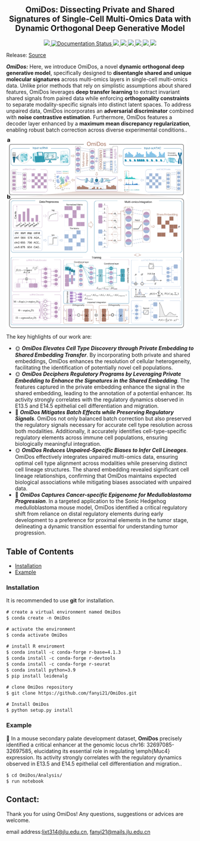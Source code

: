 <h2 align="center">
OmiDos: Dissecting Private and Shared Signatures of Single-Cell Multi-Omics Data with Dynamic Orthogonal Deep Generative Model
</h2>

<p align="center">
  <a href="https://github.com/fanyi21/OmiDos">
    <img src="https://img.shields.io/badge/DEPF-R&MATLAB&Cpp-orange">
  </a>
  <a href='https://depf.readthedocs.io/en/latest/'>
    <img src='https://readthedocs.org/projects/depf/badge/?version=latest' alt='Documentation Status' />
  </a>
  <a href="https://github.com/fanyi21/OmiDos/stargazers">
    <img src="https://img.shields.io/github/stars/fanyi21/OmiDos">
  </a>
  <a href="https://github.com/fanyi21/OmiDos/network/members">
    <img src="https://img.shields.io/github/forks/fanyi21/OmiDos">
  </a>
  <a href="https://github.com/fanyi21/OmiDos/issues">
    <img src="https://img.shields.io/github/issues/fanyi21/OmiDos">
  </a>
  <a href="https://github.com/fanyi21/OmiDos/blob/main/LICENSE">
    <img src="https://img.shields.io/github/license/fanyi21/OmiDos">
  </a>
  <a href="https://github.com/fanyi21/OmiDos/graphs/traffic">
    <img src="https://visitor-badge.glitch.me/badge?page_id=fanyi21.DEPF">
  </a>
  <!-- ALL-CONTRIBUTORS-BADGE:START - Do not remove or modify this section -->
<a href="https://github.com/fanyi21/DEPF/graphs/contributors"><img src="https://img.shields.io/badge/all_contributors-2-orange.svg"></a>
<!-- ALL-CONTRIBUTORS-BADGE:END -->
</p>


Release: 
  <a href="https://github.com/fanyi21/OmiDos/tree/main/OmiDos">Source</a>
  
  <!-- Links:
  <a href="https://depf.readthedocs.io/en/latest/Description.html">Getting Started</a> |
  <a href="https://depf.readthedocs.io/en/latest/runHA.R.html#">API Reference</a> |
  <a href="https://depf.readthedocs.io/en/latest/Spectral_usage.html">Examples</a> -->
  



***OmiDos:*** Here, we introduce OmiDos, a novel **dynamic orthogonal deep generative model**, specifically designed to **disentangle shared and unique molecular signatures** across multi-omics layers in single-cell multi-omics data. Unlike prior methods that rely on simplistic assumptions about shared features, OmiDos leverages **deep transfer learning** to extract invariant shared signals from paired data while enforcing **orthogonality constraints** to separate modality-specific signals into distinct latent spaces. To address unpaired data, OmiDos incorporates an **adversarial discriminator** combined with **noise contrastive estimation**. Furthermore, OmiDos features a decoder layer enhanced by a **maximum mean discrepancy regularization**, enabling robust batch correction across diverse experimental conditions.. 

<img src="./framework/framework_v1_2.png" alt = "overview" style="zoom:50%" align = center />

The key highlights of our work are:
- &#x1F31E; ***OmiDos Elevates Cell Type Discovery through Private Embedding to Shared Embedding Transfer***. By incorporating both private and shared embeddings, OmiDos enhances the resolution of cellular heterogeneity, facilitating the identification of potentially novel cell populations.
- &#x1F31E; ***OmiDos Deciphers Regulatory Programs by Leveraging Private Embedding to Enhance the Signatures in the Shared Embedding***. The features captured in the private embedding enhance the signal in the shared embedding, leading to the annotation of a potential enhancer. Its activity strongly correlates with the regulatory dynamics observed in E13.5 and E14.5 epithelial cell differentiation and migration.
- &#x1F34E; ***OmiDos Mitigates Batch Effects while Preserving Regulatory Signals***. OmiDos not only balanced batch correction but also preserved the regulatory signals necessary for accurate cell type resolution across both modalities. Additionally, it accurately identifies cell-type-specific regulatory elements across immune cell populations, ensuring biologically meaningful integration.
- &#x1F31E; ***OmiDos Reduces Unpaired-Specific Biases to Infer Cell Lineages***. OmiDos effectively integrates unpaired multi-omics data, ensuring optimal cell type alignment across modalities while preserving distinct cell lineage structures. The shared embedding revealed significant cell lineage relationships, confirming that OmiDos maintains expected biological associations while mitigating biases associated with unpaired data.
- &#x1F34E;  ***OmiDos Captures Cancer-specific Epigenome for Medulloblastoma Progression***. In a targeted application to the Sonic Hedgehog medulloblastoma mouse model, OmiDos identified a critical regulatory shift from reliance on distal regulatory elements during early development to a preference for proximal elements in the tumor stage, delineating a dynamic transition essential for understanding tumor progression.


<!-- ## Getting Started
<img src="./docs/figure/ModularityOfDEPF.png" alt = "DEPF" style="zoom:100%" align = center /> -->

## Table of Contents

- [Installation](#installation)
- [Example](#Example)

### Installation
It is recommended to use **git** for installation.  
```shell
# create a virtual environment named OmiDos
$ conda create -n OmiDos 
``` 
```shell  
# activate the environment       
$ conda activate OmiDos 
``` 
```shell 
# install R enviroment
$ conda install -c conda-forge r-base=4.1.3
$ conda install -c conda-forge r-devtools
$ conda install -c conda-forge r-seurat
$ conda install python=3.9
$ pip install leidenalg
```
```shell
# clone OmiDos repository                  
$ git clone https://github.com/fanyi21/OmiDos.git
```
```shell
# Install OmiDos
$ python setup.py install 
```
### Example
 &#x1F341; In a mouse secondary palate development dataset, **OmiDos** precisely identified a critical enhancer at the genomic locus chr16: 32697085-32697585, elucidating its essential role in regulating \emph{Muc4} expression. Its activity strongly correlates with the regulatory dynamics observed in E13.5 and E14.5 epithelial cell differentiation and migration..
```shell
$ cd OmiDos/Analysis/
$ run notebook
```
<!-- &#x1F341; ***Step 2***: Selecting a basic clustering algorithm to generate a clustering ensemble. DEPF provides three basic clustering algorithms, including ***Louvain***, ***Leiden***, and ***spectral clustering***.
- &#x1F346; ***Louvain***. The ***Louvain_resolution_1.csv*** is produced and saved in the ***./OutputData***.
```r
$ cd DEPF/HierarchicalAutoencoder/
source("runLouvain.R")
#res: resolution
runLouvain(res=1, ensemble_num=10) 
``` -->
<!-- - &#x1F346; ***Leiden***. The ***Leiden_resolution_1.csv*** is produced and saved in the ***./OutputData***.
```r
$ cd DEPF/HierarchicalAutoencoder/
source("runLleiden.R")
#res: resolution
runLeiden(res=1, ensemble_num=10) 
``` -->
<!-- - &#x1F346; ***spectral clustering***. The ***spectral_cluster_K_10.csv*** is produced and saved in the ***./OutputData***.
```matlab
$ cd DEPF/BiobjectiveFruitFlyOptimizationAlgorithm/
% K: cluster number; T: ensemble size
runSpectral(K=10, T=10) 
``` -->
<!-- &#x1F341; ***Step 3***: Performing dynamic ensemble pruning. The ***final_clustering.csv*** is produced and saved in the ***./OutputData***.
```matlab
$ cd DEPF/BiobjectiveFruitFlyOptimizationAlgorithm/
runBioFOA("spectral", 10, 1)
% output
NMI: 0.8900
ARI: 0.9100
``` -->
<!-- > **Note: `OmiDos` is still under development, please see [API reference](https://depf.readthedocs.io/en/latest/runHA.R.html#) for the latest list.** -->

## Contact:
Thank you for using OmiDos! Any questions, suggestions or advices are welcome.

email address:[lixt314@jlu.edu.cn](lixt314@jlu.edu.cn), [fanyi21@mails.jlu.edu.cn](fanyi21@mails.jlu.edu.cn)

